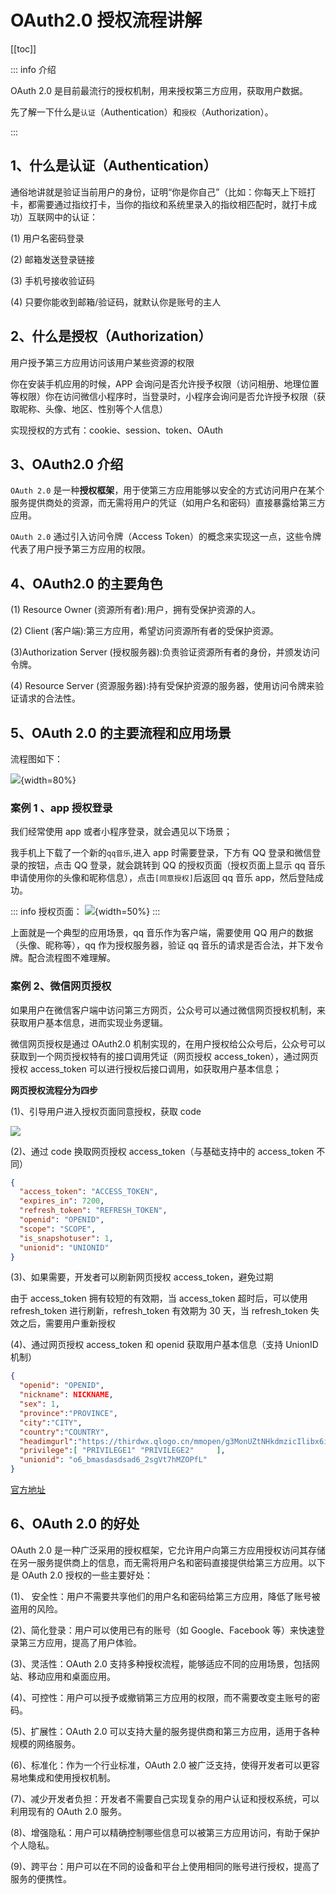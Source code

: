 # OAuth2.0 授权流程讲解

[[toc]]

::: info 介绍

OAuth 2.0 是目前最流行的授权机制，用来授权第三方应用，获取用户数据。

先了解一下什么是`认证`（Authentication）和`授权`（Authorization）。

:::

## 1、什么是认证（Authentication）

通俗地讲就是验证当前用户的身份，证明“你是你自己”（比如：你每天上下班打卡，都需要通过指纹打卡，当你的指纹和系统里录入的指纹相匹配时，就打卡成功）互联网中的认证：

(1) 用户名密码登录

(2) 邮箱发送登录链接

(3) 手机号接收验证码

(4) 只要你能收到邮箱/验证码，就默认你是账号的主人

## 2、什么是授权（Authorization）

用户授予第三方应用访问该用户某些资源的权限

你在安装手机应用的时候，APP 会询问是否允许授予权限（访问相册、地理位置等权限）你在访问微信小程序时，当登录时，小程序会询问是否允许授予权限（获取昵称、头像、地区、性别等个人信息）

实现授权的方式有：cookie、session、token、OAuth

## 3、OAuth2.0 介绍

`OAuth 2.0` 是一种**授权框架**，用于使第三方应用能够以安全的方式访问用户在某个服务提供商处的资源，而无需将用户的凭证（如用户名和密码）直接暴露给第三方应用。

`OAuth 2.0` 通过引入访问令牌（Access Token）的概念来实现这一点，这些令牌代表了用户授予第三方应用的权限。

## 4、OAuth2.0 的主要角色

(1) Resource Owner (资源所有者):用户，拥有受保护资源的人。

(2) Client (客户端):第三方应用，希望访问资源所有者的受保护资源。

(3)Authorization Server (授权服务器):负责验证资源所有者的身份，并颁发访问令牌。

(4) Resource Server (资源服务器):持有受保护资源的服务器，使用访问令牌来验证请求的合法性。

## 5、OAuth 2.0 的主要流程和应用场景

流程图如下：

![](../images/OAuth.png){width=80%}

### 案例 1 、app 授权登录

我们经常使用 app 或者小程序登录，就会遇见以下场景；

我手机上下载了一个新的`qq音乐`,进入 app 时需要登录，下方有 QQ 登录和微信登录的按钮，点击 QQ 登录，就会跳转到 QQ 的授权页面（授权页面上显示 qq 音乐申请使用你的头像和昵称信息），点击`[同意授权]`后返回 qq 音乐 app，然后登陆成功。

::: info 授权页面： 
![](../images/OAuth-1.jpg){width=50%}
:::

上面就是一个典型的应用场景，qq 音乐作为客户端，需要使用 QQ 用户的数据（头像、昵称等），qq 作为授权服务器，验证 qq 音乐的请求是否合法，并下发令牌。配合流程图不难理解。

### 案例 2、微信网页授权

如果用户在微信客户端中访问第三方网页，公众号可以通过微信网页授权机制，来获取用户基本信息，进而实现业务逻辑。

微信网页授权是通过 OAuth2.0 机制实现的，在用户授权给公众号后，公众号可以获取到一个网页授权特有的接口调用凭证（网页授权 access_token），通过网页授权 access_token 可以进行授权后接口调用，如获取用户基本信息；

**网页授权流程分为四步**

(1)、引导用户进入授权页面同意授权，获取 code

![](../images/OAuth-2.png)

(2)、通过 code 换取网页授权 access_token（与基础支持中的 access_token 不同）

```json
{
  "access_token": "ACCESS_TOKEN",
  "expires_in": 7200,
  "refresh_token": "REFRESH_TOKEN",
  "openid": "OPENID",
  "scope": "SCOPE",
  "is_snapshotuser": 1,
  "unionid": "UNIONID"
}
```

(3)、如果需要，开发者可以刷新网页授权 access_token，避免过期

由于 access_token 拥有较短的有效期，当 access_token 超时后，可以使用 refresh_token 进行刷新，refresh_token 有效期为 30 天，当 refresh_token 失效之后，需要用户重新授权

(4)、通过网页授权 access_token 和 openid 获取用户基本信息（支持 UnionID 机制）

```json
{
  "openid": "OPENID",
  "nickname": NICKNAME,
  "sex": 1,
  "province":"PROVINCE",
  "city":"CITY",
  "country":"COUNTRY",
  "headimgurl":"https://thirdwx.qlogo.cn/mmopen/g3MonUZtNHkdmzicIlibx6iaFqAc56vxLSUfpb6n5WKSYVY0ChQKkiaJSgQ1dZuTOgvLLrhJbERQQ4eMsv84eavHiaiceqxibJxCfHe/46",
  "privilege":[ "PRIVILEGE1" "PRIVILEGE2"     ],
  "unionid": "o6_bmasdasdsad6_2sgVt7hMZOPfL"
}
```

[官方地址](https://developers.weixin.qq.com/doc/offiaccount/OA_Web_Apps/Wechat_webpage_authorization.html)

## 6、OAuth 2.0 的好处

OAuth 2.0 是一种广泛采用的授权框架，它允许用户向第三方应用授权访问其存储在另一服务提供商上的信息，而无需将用户名和密码直接提供给第三方应用。以下是 OAuth 2.0 授权的一些主要好处：

(1)、 安全性：用户不需要共享他们的用户名和密码给第三方应用，降低了账号被盗用的风险。

(2)、简化登录：用户可以使用已有的账号（如 Google、Facebook 等）来快速登录第三方应用，提高了用户体验。

(3)、灵活性：OAuth 2.0 支持多种授权流程，能够适应不同的应用场景，包括网站、移动应用和桌面应用。

(4)、可控性：用户可以授予或撤销第三方应用的权限，而不需要改变主账号的密码。

(5)、扩展性：OAuth 2.0 可以支持大量的服务提供商和第三方应用，适用于各种规模的网络服务。

(6)、标准化：作为一个行业标准，OAuth 2.0 被广泛支持，使得开发者可以更容易地集成和使用授权机制。

(7)、减少开发者负担：开发者不需要自己实现复杂的用户认证和授权系统，可以利用现有的 OAuth 2.0 服务。

(8)、增强隐私：用户可以精确控制哪些信息可以被第三方应用访问，有助于保护个人隐私。

(9)、跨平台：用户可以在不同的设备和平台上使用相同的账号进行授权，提高了服务的便携性。
